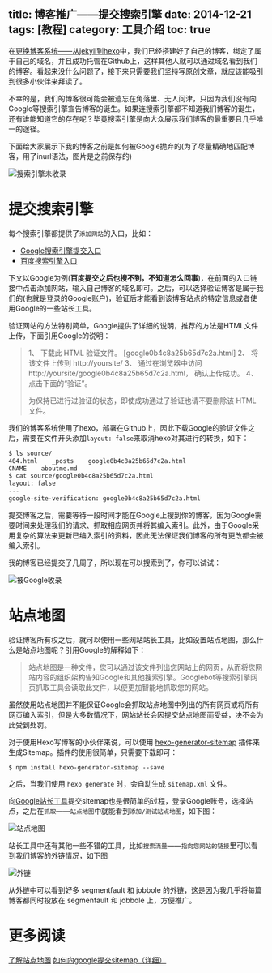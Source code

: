 title: 博客推广——提交搜索引擎
date: 2014-12-21
tags: [教程]
category: 工具介绍
toc: true
---

在[更换博客系统——从jekyll到hexo](http://zhaofei.tk/2014/11/30/jekyll_to_hexo/)中，我们已经搭建好了自己的博客，绑定了属于自己的域名，并且成功托管在Github上，这样其他人就可以通过域名看到我们的博客。看起来没什么问题了，接下来只需要我们坚持写原创文章，就应该能吸引到很多小伙伴来拜读了。

不幸的是，我们的博客很可能会被遗忘在角落里、无人问津，只因为我们没有向Google等搜索引擎宣告博客的诞生。如果连搜索引擎都不知道我们博客的诞生，还有谁能知道它的存在呢？毕竟搜索引擎是向大众展示我们博客的最重要且几乎唯一的途径。

<!-- more -->

下面给大家展示下我的博客之前是如何被Google抛弃的(为了尽量精确地匹配博客，用了inurl语法，图片是之前保存的)

![搜索引擎未收录][1]

# 提交搜索引擎

每个搜索引擎都提供了`添加网站`的入口，比如：

* [Google搜索引擎提交入口](https://www.google.com/webmasters/tools/home?hl=zh-CN)
* [百度搜索引擎入口](http://www.baidu.com/search/url_submit.htm)

下文以Google为例(**百度提交之后也搜不到，不知道怎么回事**)，在前面的入口链接中点击添加网站，输入自己博客的域名即可。之后，可以选择验证博客是属于我们的(也就是登录的Google账户)，验证后才能看到该博客站点的特定信息或者使用Google的一些站长工具。

验证网站的方法特别简单，Google提供了详细的说明，推荐的方法是HTML文件上传，下面引用Google的说明：

> 1、 下载此 HTML 验证文件。 [google0b4c8a25b65d7c2a.html]
> 2、 将该文件上传到 http://yoursite/
> 3、 通过在浏览器中访问 http://yoursite/google0b4c8a25b65d7c2a.html， 确认上传成功。
> 4、 点击下面的“验证”。
>
> 为保持已进行过验证的状态，即使成功通过了验证也请不要删除该 HTML 文件。

我们的博客系统使用了hexo，部署在Github上，因此下载Google的验证文件之后，需要在文件开头添加`layout: false`来取消hexo对其进行的转换，如下：

```bash
$ ls source/
404.html    _posts    google0b4c8a25b65d7c2a.html
CNAME    aboutme.md
$ cat source/google0b4c8a25b65d7c2a.html
layout: false
---
google-site-verification: google0b4c8a25b65d7c2a.html
```

提交博客之后，需要等待一段时间才能在Google上搜到你的博客，因为Google需要时间来处理我们的请求、抓取相应网页并将其编入索引。此外，由于Google采用复杂的算法来更新已编入索引的资料，因此无法保证我们博客的所有更改都会被编入索引。

我的博客已经提交了几周了，所以现在可以搜索到了，你可以试试：

![被Google收录][2]

# 站点地图

验证博客所有权之后，就可以使用一些网站站长工具，比如设置站点地图，那么什么是站点地图呢？引用Google的解释如下：

> 站点地图是一种文件，您可以通过该文件列出您网站上的网页，从而将您网站内容的组织架构告知Google和其他搜索引擎。Googlebot等搜索引擎网页抓取工具会读取此文件，以便更加智能地抓取您的网站。

虽然使用站点地图并不能保证Google会抓取站点地图中列出的所有网页或将所有网页编入索引，但是大多数情况下，网站站长会因提交站点地图而受益，决不会为此受到处罚。

对于使用Hexo写博客的小伙伴来说，可以使用 [hexo-generator-sitemap](https://github.com/hexojs/hexo-generator-sitemap) 插件来生成Sitemap。插件的使用很简单，只需要下载即可：

```
$ npm install hexo-generator-sitemap --save
```

之后，当我们使用 `hexo generate` 时，会自动生成 `sitemap.xml` 文件。

向[Google站长工具](https://www.google.com/webmasters/tools)提交sitemap也是很简单的过程，登录Google账号，选择站点，之后在`抓取`——`站点地图`中就能看到`添加/测试站点地图`，如下图：

![站点地图][3]

站长工具中还有其他一些不错的工具，比如`搜索流量`——`指向您网站的链接`里可以看到我们博客的外链情况，如下图

![外链][4]

从外链中可以看到好多 segmentfault 和 jobbole 的外链，这是因为我几乎将每篇博客都同时投放在 segmenfault 和 jobbole 上，方便推广。

# 更多阅读

[了解站点地图](https://support.google.com/webmasters/answer/156184?hl=zh-Hans)
[如何向google提交sitemap（详细）](http://fionat.github.io/blog/2013/10/23/sitemap/)


[1]: https://slefboot-1251736664.cos.ap-beijing.myqcloud.com/20141221_google_no_result.png
[2]: https://slefboot-1251736664.cos.ap-beijing.myqcloud.com/20141221_google_result.png
[3]: https://slefboot-1251736664.cos.ap-beijing.myqcloud.com/20141221_sitemap.png
[4]: https://slefboot-1251736664.cos.ap-beijing.myqcloud.com/20141221_webmaster.png


